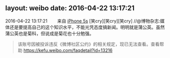 layout: weibo
date: 2016-04-22 13:17:21
---
<meta name="referrer" content="no-referrer" />

2016-04-22 13:17:21  &nbsp;&nbsp;&nbsp;&nbsp;&nbsp;&nbsp; 来自 <a href="sinaweibo://customweibosource" rel="nofollow">iPhone 5s</a>
[笑cry][笑cry][笑cry] //@博物杂志:媒体还是要提高自己的这个知识水平，不能光凭态度搞新闻。明明就是蒲公英。虽然蒲公英也是菊科，但说成是菊花也十分勉强。
>  该账号因被投诉违反《微博社区公约》的相关规定，现已无法查看。查看帮助 https://kefu.weibo.com/faqdetail?id=13216
